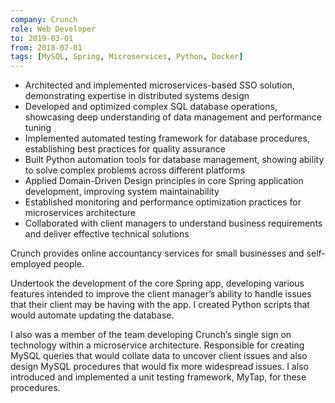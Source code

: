```yaml
---
company: Crunch
role: Web Developer
to: 2019-03-01
from: 2018-07-01
tags: [MySQL, Spring, Microservices, Python, Docker]
---
```


<!--action-points-->

- Architected and implemented microservices-based SSO solution, demonstrating expertise in distributed systems design
- Developed and optimized complex SQL database operations, showcasing deep understanding of data management and performance tuning
- Implemented automated testing framework for database procedures, establishing best practices for quality assurance
- Built Python automation tools for database management, showing ability to solve complex problems across different platforms
- Applied Domain-Driven Design principles in core Spring application development, improving system maintainability
- Established monitoring and performance optimization practices for microservices architecture
- Collaborated with client managers to understand business requirements and deliver effective technical solutions

<!--full-description-->

Crunch provides online accountancy services for small businesses and self-employed people.

Undertook the development of the core Spring app, developing various features intended to improve the client manager’s ability to handle issues that their client may be having with the app. I created Python scripts that would automate updating the database.

I also was a member of the team developing Crunch’s single sign on technology within a microservice architecture. Responsible for creating MySQL queries that would collate data to uncover client issues and also design MySQL procedures that would fix more widespread issues. I also introduced and implemented a unit testing framework, MyTap, for these procedures.
